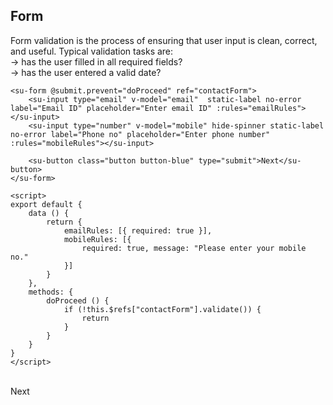 ## Form


Form validation is the process of ensuring that user input is clean, correct, and useful.
Typical validation tasks are: <br>
-> has the user filled in all required fields?<br>
-> has the user entered a valid date?<br>


```vue
<su-form @submit.prevent="doProceed" ref="contactForm">
    <su-input type="email" v-model="email"  static-label no-error label="Email ID" placeholder="Enter email ID" :rules="emailRules"></su-input>
    <su-input type="number" v-model="mobile" hide-spinner static-label no-error label="Phone no" placeholder="Enter phone number" :rules="mobileRules"></su-input>

    <su-button class="button button-blue" type="submit">Next</su-button>
</su-form>

<script>
export default {
    data () {
        return {
            emailRules: [{ required: true }],
            mobileRules: [{
                required: true, message: "Please enter your mobile no."
            }]
        }
    },
    methods: {
        doProceed () {
            if (!this.$refs["contactForm"].validate()) {
                return
            }
        }
    }
}
</script>
```

<br>
<su-form @submit.prevent="doProceed" ref="contactForm">
    <div>
        <su-input type="text" v-model="email" placeholder="Email ID" :rules="emailRules"></su-input>
        <su-input type="number" v-model="mobile" hide-spinner static-label no-error label="Phone no" placeholder="Enter phone number" :rules="mobileRules"></su-input>
    </div>
    <su-button class="button button-blue" type="submit">Next</su-button>
</su-form>

<script>
import Vue from 'vue'
export default {
    data: function () {
        let lengthValidator = (rule, value) => {
			if (rule.length && value.length !== rule.length) {
				console.log(rule, value)
				return new Error(rule.label + " should be exactly " + rule.length + " characters.")
			}

			if (rule.min) {
				if (value.length < rule.min) {
					return new Error(rule.label + " should be minimum of " + rule.min + " characters.")
				}
			} else if (rule.max) {
				if (value.length > rule.max) {
					return new Error(rule.label + " should be more than " + rule.max + " characters.")
				}
			}
		}
        return {
            email: '',
            mobile: '',
            emailRules: [
                { validator: lengthValidator, min: 6 }
            ],
            mobileRules: [
                { required: true, message: "Please enter your mobile no." }
            ]
        }
    },
    methods: {
        doProceed () {
            if (!this.$refs["contactForm"].validate()) {
                return
            }
        }
    }
}
</script>